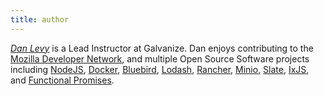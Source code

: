 ```yaml
---
title: author
---
```


[*Dan Levy*](https://www.danlevy.net/) is a Lead Instructor at Galvanize. Dan enjoys contributing to the [Mozilla Developer Network](https://developer.mozilla.org/en-US/docs/Web/API/Fetch_API/Using_Fetch), and multiple Open Source Software projects including [NodeJS](https://github.com/nodejs/nodejs.org), [Docker](https://github.com/moby/moby), [Bluebird](https://github.com/petkaantonov/bluebird), [Lodash](https://github.com/lodash/lodash), [Rancher](https://github.com/rancher/rancher), [Minio](https://github.com/minio/minio), [Slate](https://github.com/lord/slate), [IxJS](https://github.com/ReactiveX/IxJS), and [Functional Promises](https://github.com/functional-promises/functional-promises).

